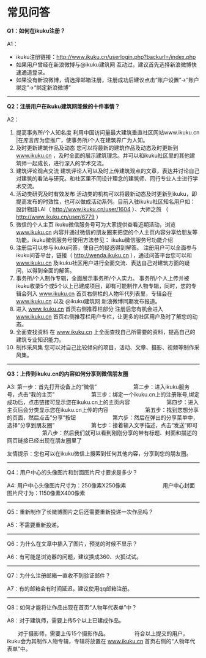 # 常见问答


**Q1：如何在ikuku注册？**


A1：  
* ikuku注册链接：http://www.ikuku.cn/userlogin.php?backurl=/index.php
* 如果用户曾经在新浪微博与@ikuku建筑网 互动过，建议首先选择新浪微博快速通道登录。
* 如果没有新浪微博，请选择邮箱注册，注册成功后建议点击“账户设置”→“账户绑定”→“绑定新浪微博”

------

**Q2：注册用户在ikuku建筑网能做的十件事情？**


A2：  

1. 提高事务所/个人知名度
利用中国访问量最大建筑垂直社区网站www.ikuku.cn |在库言库为您推广，使事务所/个人在建筑界广为人知。
2. 及时更新建筑作品及动态
您可以将最新的建筑作品及动态及时更新到 www.ikuku.cn ，及时全面的展示建筑理念。并可以和ikuku社区里的其他建筑师一起成长，进行深入的学术交流。
3. 建筑评论观点交流
建筑评论人可以及时上传建筑观点的文章，表达并讨论自己对建筑的看法与研究。和社区里不同设计理念的建筑师、同行专业人士进行学术交流。
4. 活动类研究及时有效发布
活动类的机构可以将最新动态及时更新到ikuku，即提高发布的时效性，也可以做成活动系列。目前入驻ikuku社区知名用户如：設計物語LAI（ http://www.ikuku.cn/user/1604 ）、大师之旅 （ http://www.ikuku.cn/user/6779 ）
5. 微信的个人主页
ikuku微信服务号可为大家提供查看近期活动，浏览 www.ikuku.cn 内容并通过微信的朋友圈来把您的个人主页内容分享给朋友等功能。ikuku微信服务号使用方法参见： ikuku微信服务号功能介绍
6. 注册后可以参与ikuku问答，使自己的疑惑得到解答。
注册用户可以全面参与ikuku问答平台，链接（ http://wenda.ikuku.cn ），通过问答平台您可以和 www.ikuku.cn 及ikuku社区用户进行全面交流、表达自己对建筑方面的疑问，以得到全面的解答。
7. 事务所/个人制作专辑，全面展示事务所/个人实力。
事务所/个人上传并被ikuku收录5个或5个以上已建成项目，即有可能制作人物专辑，同时，您的专辑会列入 www.ikuku.cn 首页右侧栏的人物年代列表里，专辑会在 www.ikuku.cn 以及 @ikuku建筑网 新浪微博同期发布报道。
8. 进入 www.ikuku.cn 首页右侧推荐栏部分
注册后您有机会进入 www.ikuku.cn 首页右侧推荐栏用户专栏，让更多的社区用户及时了解您的动态。
9. 全面查找资料
在 www.ikuku.cn 上全面查找自己所需要的资料，提高自己的建筑专业知识能力。
10. 制作采风集
您可以对自己比较倾向的项目，活动、文章、摄影、视频等制作采风集。


-------


**Q3：上传到ikuku.cn的内容如何分享到微信朋友圈**  


A3: 第一步：首先打开设备上的“微信”
　　
　　
　　第二步：进入ikuku服务号，点击“我的主页”
　　
　　
　　第三步：绑定一个ikuku.cn上的注册账号,绑定成功后，点击链接可显示您在ikuku.cn上的主页内容
　　
　　
　　第四步：进入主页后会分类显示您在ikuku.cn上传的内容
　　
　　
　　第五步：找到您想分享的页面，然后点击”分享”按钮
　　
　　
　　第六步：然后在弹出的分享菜单中，选择“分享到朋友圈”
　　
　　
　　第七步：接着输入文字描述，点击“发送”即可
　　
　　
　　第八步：然后我们就可以看到刚刚分享的带有标题、封面和描述的网页链接已经出现在朋友圈里了


友情提示：您也可以在ikuku微信上搜索到任何其他内容，分享到您的朋友圈。



-------


Q4：用户中心的头像图片和封面图片尺寸要求是多少？


A4: 用户中心头像图片尺寸为：250像素X250像素
　　
　　
　　用户中心封面图片尺寸为：1150像素X400像素
　　


------


Q5：重新制作了长微博图片之后还需要重新投递一次作品吗？


A5：不需要重新投递。


-------


Q6：为什么在文章中插入了图片，预览的时候不显示？


A6：有可能是浏览器的问题，建议换成360、火狐试试。


-------


Q7：为什么注册邮箱一直收不到验证邮件？


A7：有的邮箱会有时间延迟，建议使用qq邮箱注册。


-------


Q8：如何才能将让作品出现在首页“人物年代表单”中？


A8：对于建筑师，需要上传5个以上已建成作品。


　　对于摄影师，需要上传15个摄影作品。
　　
　　
符合以上提交的用户，ikuku会为其制作人物专辑，专辑将放置在 www.ikuku.cn 首页右侧的“人物年代表单”中。






